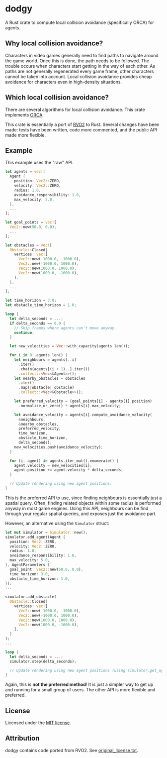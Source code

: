 # dodgy

A Rust crate to compute local collision avoidance (specifically ORCA) for agents.

## Why local collision avoidance?

Characters in video games generally need to find paths to navigate around the
game world. Once this is done, the path needs to be followed. The trouble occurs
when characters start getting in the way of each other. As paths are not
generally regenerated every game frame, other characters cannot be taken into
account. Local collision avoidance provides cheap avoidance for characters even
in high-density situations.

## Which local collision avoidance?

There are several algorithms for local collision avoidance. This crate
implements [ORCA](https://gamma.cs.unc.edu/ORCA/).

This crate is essentially a port of [RVO2](https://gamma.cs.unc.edu/RVO2/) to
Rust. Several changes have been made: tests have been written, code more
commented, and the public API made more flexible.

## Example

This example uses the "raw" API.

```rust
let agents = vec![
  Agent {
    position: Vec2::ZERO,
    velocity: Vec2::ZERO,
    radius: 1.0,
    avoidance_responsibility: 1.0,
    max_velocity: 5.0,
  },
  ...
];

let goal_points = vec![
  Vec2::new(50.0, 0.0),
  ...
];

let obstacles = vec![
  Obstacle::Closed{
    vertices: vec![
      Vec2::new(-1000.0, -1000.0),
      Vec2::new(-1000.0, 1000.0),
      Vec2::new(1000.0, 1000.0),
      Vec2::new(1000.0, -1000.0),
    ],
  },
  ...
];

let time_horizon = 3.0;
let obstacle_time_horizon = 1.0;

loop {
  let delta_seconds = ...;
  if delta_seconds == 0.0 {
    // Skip frames where agents can't move anyway.
    continue;
  }

  let new_velocities = Vec::with_capacity(agents.len());

  for i in 0..agents.len() {
    let neighbours = agents[..i]
      .iter()
      .chain(agents[(i + 1)..].iter())
      .collect::<Vec<&Agent>>();
    let nearby_obstacles = obstacles
      .iter()
      .map(|obstacle| obstacle)
      .collect::<Vec<&Obstacle>>();

    let preferred_velocity = (goal_points[i] - agents[i].position)
      .normalize_or_zero() * agents[i].max_velocity;

    let avoidance_velocity = agents[i].compute_avoidance_velocity(
      &neighbours,
      &nearby_obstacles,
      preferred_velocity,
      time_horizon,
      obstacle_time_horizon,
      delta_seconds);
    new_velocities.push(avoidance_velocity);
  }

  for (i, agent) in agents.iter_mut().enumerate() {
    agent.velocity = new_velocities[i];
    agent.position += agent.velocity * delta_seconds;
  }

  // Update rendering using new agent positions.
}
```

This is the preferred API to use, since finding neighbours is essentially just a
spatial query. Often, finding related objects within some radius is performed
anyway in most game engines. Using this API, neighbours can be find through your
regular spatial queries, and exposes just the avoidance part.

However, an alternative using the `Simulator` struct:

```rust
let mut simulator = Simulator::new();
simulator.add_agent(Agent {
  position: Vec2::ZERO,
  velocity: Vec2::ZERO,
  radius: 1.0,
  avoidance_responsibility: 1.0,
  max_velocity: 5.0,
}, AgentParameters {
  goal_point: Vec2::new(50.0, 0.0),
  time_horizon: 3.0,
  obstacle_time_horizon: 1.0,
});
...

simulator.add_obstacle(
  Obstacle::Closed{
    vertices: vec![
      Vec2::new(-1000.0, -1000.0),
      Vec2::new(-1000.0, 1000.0),
      Vec2::new(1000.0, 1000.0),
      Vec2::new(1000.0, -1000.0),
    ],
  }
);
...

loop {
  let delta_seconds = ...;
  simulator.step(delta_seconds);

  // Update rendering using new agent positions (using simulator.get_agent).
}
```

Again, this is **not the preferred method**! It is just a simpler way to get up
and running for a small group of users. The other API is more flexible and
preferred.

## License

Licensed under the [MIT license](LICENSE).

## Attribution

dodgy contains code ported from RVO2. See
[original_license.txt](original_license.txt).
